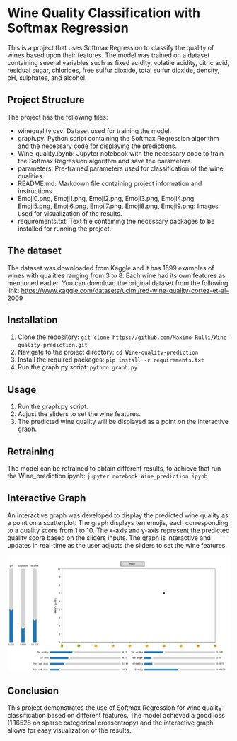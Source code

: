 # Wine Quality Classification with Softmax Regression
This is a project that uses Softmax Regression to classify the quality of wines based upon their features. The model was trained on a dataset containing several variables such as fixed acidity, volatile acidity, citric acid, residual sugar, chlorides, free sulfur dioxide, total sulfur dioxide, density, pH, sulphates, and alcohol.

## Project Structure
The project has the following files:

- winequality.csv: Dataset used for training the model.
- graph.py: Python script containing the Softmax Regression algorithm and the necessary code for displaying the predictions.
- Wine_quality.ipynb: Jupyter notebook with the necessary code to train the Softmax Regression algorithm and save the parameters.
- parameters: Pre-trained parameters used for classification of the wine qualities.
- README.md: Markdown file containing project information and instructions.
- Emoji0.png, Emoji1.png, Emoji2.png, Emoji3.png, Emoji4.png, Emoji5.png, Emoji6.png, Emoji7.png, Emoji8.png, Emoji9.png: Images used for visualization of the results.
- requirements.txt: Text file containing the necessary packages to be installed for running the project.

## The dataset
The dataset was downloaded from Kaggle and it has 1599 examples of wines with qualities ranging from 3 to 8. Each wine had its own features as mentioned earlier. You can download the original dataset from the following link:
https://www.kaggle.com/datasets/uciml/red-wine-quality-cortez-et-al-2009

## Installation
1. Clone the repository: ``` git clone https://github.com/Maximo-Rulli/Wine-quality-prediction.git ```
2. Navigate to the project directory: ``` cd Wine-quality-prediction ```
3. Install the required packages: ``` pip install -r requirements.txt ```
4. Run the graph.py script: ``` python graph.py ```


## Usage
1. Run the graph.py script.
2. Adjust the sliders to set the wine features.
3. The predicted wine quality will be displayed as a point on the interactive graph.

## Retraining
The model can be retrained to obtain different results, to achieve that run the Wine_prediction.ipynb: ``` jupyter notebook Wine_prediction.ipynb ```

## Interactive Graph
An interactive graph was developed to display the predicted wine quality as a point on a scatterplot. The graph displays ten emojis, each corresponding to a quality score from 1 to 10. The x-axis and y-axis represent the predicted quality score based on the sliders inputs. The graph is interactive and updates in real-time as the user adjusts the sliders to set the wine features.

![Screenshot of the interactive graph generated when running graph.py](/screenshot.png)

## Conclusion
This project demonstrates the use of Softmax Regression for wine quality classification based on different features. The model achieved a good loss (1.16528 on sparse categorical crossentropy) and the interactive graph allows for easy visualization of the results.
